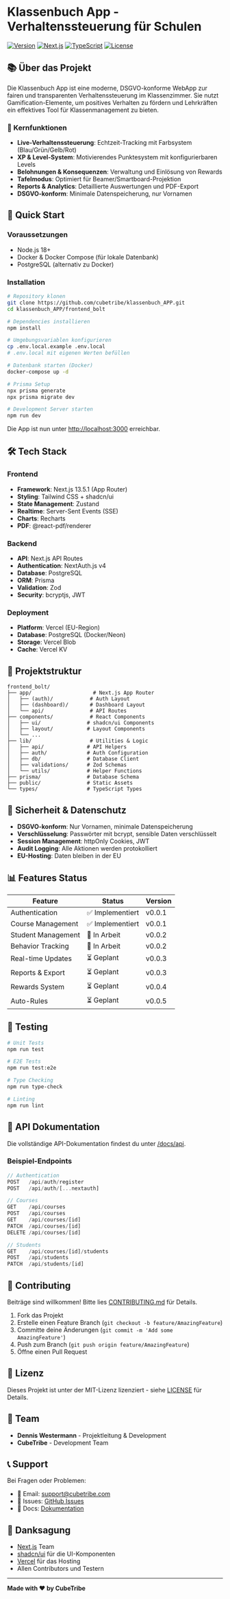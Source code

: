 # Klassenbuch App - Verhaltenssteuerung für Schulen

[![Version](https://img.shields.io/badge/version-0.0.1-blue.svg)](./VERSION.md)
[![Next.js](https://img.shields.io/badge/Next.js-13.5.1-black)](https://nextjs.org/)
[![TypeScript](https://img.shields.io/badge/TypeScript-5.2.2-blue)](https://www.typescriptlang.org/)
[![License](https://img.shields.io/badge/license-MIT-green.svg)](./LICENSE)

## 📚 Über das Projekt

Die Klassenbuch App ist eine moderne, DSGVO-konforme WebApp zur fairen und transparenten Verhaltenssteuerung im Klassenzimmer. Sie nutzt Gamification-Elemente, um positives Verhalten zu fördern und Lehrkräften ein effektives Tool für Klassenmanagement zu bieten.

### 🎯 Kernfunktionen

- **Live-Verhaltenssteuerung**: Echtzeit-Tracking mit Farbsystem (Blau/Grün/Gelb/Rot)
- **XP & Level-System**: Motivierendes Punktesystem mit konfigurierbaren Levels
- **Belohnungen & Konsequenzen**: Verwaltung und Einlösung von Rewards
- **Tafelmodus**: Optimiert für Beamer/Smartboard-Projektion
- **Reports & Analytics**: Detaillierte Auswertungen und PDF-Export
- **DSGVO-konform**: Minimale Datenspeicherung, nur Vornamen

## 🚀 Quick Start

### Voraussetzungen

- Node.js 18+ 
- Docker & Docker Compose (für lokale Datenbank)
- PostgreSQL (alternativ zu Docker)

### Installation

```bash
# Repository klonen
git clone https://github.com/cubetribe/klassenbuch_APP.git
cd klassenbuch_APP/frontend_bolt

# Dependencies installieren
npm install

# Umgebungsvariablen konfigurieren
cp .env.local.example .env.local
# .env.local mit eigenen Werten befüllen

# Datenbank starten (Docker)
docker-compose up -d

# Prisma Setup
npx prisma generate
npx prisma migrate dev

# Development Server starten
npm run dev
```

Die App ist nun unter [http://localhost:3000](http://localhost:3000) erreichbar.

## 🛠️ Tech Stack

### Frontend
- **Framework**: Next.js 13.5.1 (App Router)
- **Styling**: Tailwind CSS + shadcn/ui
- **State Management**: Zustand
- **Realtime**: Server-Sent Events (SSE)
- **Charts**: Recharts
- **PDF**: @react-pdf/renderer

### Backend
- **API**: Next.js API Routes
- **Authentication**: NextAuth.js v4
- **Database**: PostgreSQL
- **ORM**: Prisma
- **Validation**: Zod
- **Security**: bcryptjs, JWT

### Deployment
- **Platform**: Vercel (EU-Region)
- **Database**: PostgreSQL (Docker/Neon)
- **Storage**: Vercel Blob
- **Cache**: Vercel KV

## 📁 Projektstruktur

```
frontend_bolt/
├── app/                    # Next.js App Router
│   ├── (auth)/            # Auth Layout
│   ├── (dashboard)/       # Dashboard Layout
│   └── api/               # API Routes
├── components/            # React Components
│   ├── ui/               # shadcn/ui Components
│   ├── layout/           # Layout Components
│   └── ...
├── lib/                   # Utilities & Logic
│   ├── api/              # API Helpers
│   ├── auth/             # Auth Configuration
│   ├── db/               # Database Client
│   ├── validations/      # Zod Schemas
│   └── utils/            # Helper Functions
├── prisma/               # Database Schema
├── public/               # Static Assets
└── types/                # TypeScript Types
```

## 🔐 Sicherheit & Datenschutz

- **DSGVO-konform**: Nur Vornamen, minimale Datenspeicherung
- **Verschlüsselung**: Passwörter mit bcrypt, sensible Daten verschlüsselt
- **Session Management**: httpOnly Cookies, JWT
- **Audit Logging**: Alle Aktionen werden protokolliert
- **EU-Hosting**: Daten bleiben in der EU

## 📊 Features Status

| Feature | Status | Version |
|---------|--------|---------|
| Authentication | ✅ Implementiert | v0.0.1 |
| Course Management | ✅ Implementiert | v0.0.1 |
| Student Management | 🔄 In Arbeit | v0.0.2 |
| Behavior Tracking | 🔄 In Arbeit | v0.0.2 |
| Real-time Updates | ⏳ Geplant | v0.0.3 |
| Reports & Export | ⏳ Geplant | v0.0.3 |
| Rewards System | ⏳ Geplant | v0.0.4 |
| Auto-Rules | ⏳ Geplant | v0.0.5 |

## 🧪 Testing

```bash
# Unit Tests
npm run test

# E2E Tests
npm run test:e2e

# Type Checking
npm run type-check

# Linting
npm run lint
```

## 📝 API Dokumentation

Die vollständige API-Dokumentation findest du unter [/docs/api](./docs/api/README.md).

### Beispiel-Endpoints

```typescript
// Authentication
POST   /api/auth/register
POST   /api/auth/[...nextauth]

// Courses
GET    /api/courses
POST   /api/courses
GET    /api/courses/[id]
PATCH  /api/courses/[id]
DELETE /api/courses/[id]

// Students
GET    /api/courses/[id]/students
POST   /api/students
PATCH  /api/students/[id]
```

## 🤝 Contributing

Beiträge sind willkommen! Bitte lies [CONTRIBUTING.md](./CONTRIBUTING.md) für Details.

1. Fork das Projekt
2. Erstelle einen Feature Branch (`git checkout -b feature/AmazingFeature`)
3. Committe deine Änderungen (`git commit -m 'Add some AmazingFeature'`)
4. Push zum Branch (`git push origin feature/AmazingFeature`)
5. Öffne einen Pull Request

## 📄 Lizenz

Dieses Projekt ist unter der MIT-Lizenz lizenziert - siehe [LICENSE](./LICENSE) für Details.

## 👥 Team

- **Dennis Westermann** - Projektleitung & Development
- **CubeTribe** - Development Team

## 📞 Support

Bei Fragen oder Problemen:
- 📧 Email: support@cubetribe.com
- 🐛 Issues: [GitHub Issues](https://github.com/cubetribe/klassenbuch_APP/issues)
- 📖 Docs: [Dokumentation](./docs/README.md)

## 🙏 Danksagung

- [Next.js](https://nextjs.org/) Team
- [shadcn/ui](https://ui.shadcn.com/) für die UI-Komponenten
- [Vercel](https://vercel.com/) für das Hosting
- Allen Contributors und Testern

---

**Made with ❤️ by CubeTribe**